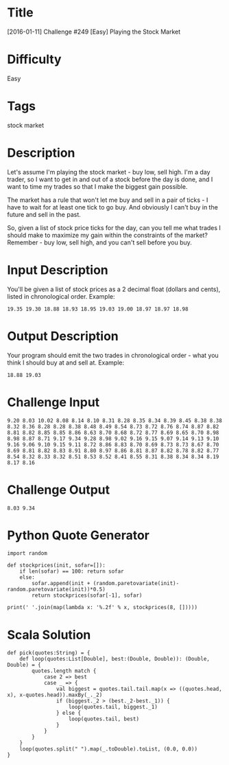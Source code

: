 # Title

[2016-01-11] Challenge #249 [Easy] Playing the Stock Market

# Difficulty

Easy

# Tags

stock market

# Description

Let's assume I'm playing the stock market - buy low, sell high. I'm a day trader, so I want to get in and out of a stock before the day is done, and I want to time my trades so that I make the biggest gain possible. 

The market has a rule that won't let me buy and sell in a pair of ticks - I have to wait for at least one tick to go buy. And obviously I can't buy in the future and sell in the past. 

So, given a list of stock price ticks for the day, can you tell me what trades I should make to maximize my gain within the constraints of the market? Remember - buy low, sell high, and you can't sell before you buy.

# Input Description

You'll be given a list of stock prices as a 2 decimal float (dollars and cents), listed in chronological order. Example:

    19.35 19.30 18.88 18.93 18.95 19.03 19.00 18.97 18.97 18.98

# Output Description

Your program should emit the two trades in chronological order - what you think I should buy at and sell at. Example:

    18.88 19.03

# Challenge Input

    9.20 8.03 10.02 8.08 8.14 8.10 8.31 8.28 8.35 8.34 8.39 8.45 8.38 8.38 8.32 8.36 8.28 8.28 8.38 8.48 8.49 8.54 8.73 8.72 8.76 8.74 8.87 8.82 8.81 8.82 8.85 8.85 8.86 8.63 8.70 8.68 8.72 8.77 8.69 8.65 8.70 8.98 8.98 8.87 8.71 9.17 9.34 9.28 8.98 9.02 9.16 9.15 9.07 9.14 9.13 9.10 9.16 9.06 9.10 9.15 9.11 8.72 8.86 8.83 8.70 8.69 8.73 8.73 8.67 8.70 8.69 8.81 8.82 8.83 8.91 8.80 8.97 8.86 8.81 8.87 8.82 8.78 8.82 8.77 8.54 8.32 8.33 8.32 8.51 8.53 8.52 8.41 8.55 8.31 8.38 8.34 8.34 8.19 8.17 8.16

# Challenge Output

    8.03 9.34

# Python Quote Generator

    import random

    def stockprices(init, sofar=[]): 
        if len(sofar) == 100: return sofar
        else:
            sofar.append(init + (random.paretovariate(init)-random.paretovariate(init))*0.5)
            return stockprices(sofar[-1], sofar)

    print(' '.join(map(lambda x: '%.2f' % x, stockprices(8, []))))

# Scala Solution

    def pick(quotes:String) = {
        def loop(quotes:List[Double], best:(Double, Double)): (Double, Double) = {
            quotes.length match {
                case 2 => best
                case _ => {
                    val biggest = quotes.tail.tail.map(x => ((quotes.head, x), x-quotes.head)).maxBy(_._2)
                    if (biggest._2 > (best._2-best._1)) {
                        loop(quotes.tail, biggest._1)
                    } else {
                        loop(quotes.tail, best)
                    }
                }
            }
        }
        loop(quotes.split(" ").map(_.toDouble).toList, (0.0, 0.0))
    }
